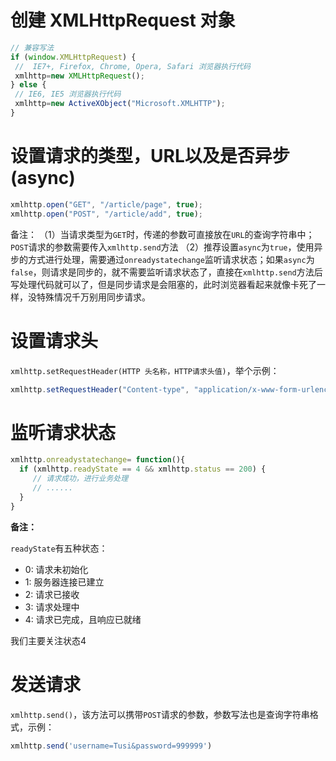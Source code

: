 # 创建 XMLHttpRequest 对象

```javascript
// 兼容写法
if (window.XMLHttpRequest) {
 //  IE7+, Firefox, Chrome, Opera, Safari 浏览器执行代码
 xmlhttp=new XMLHttpRequest();
} else {
 // IE6, IE5 浏览器执行代码
 xmlhttp=new ActiveXObject("Microsoft.XMLHTTP");
}
```

# 设置请求的类型，URL以及是否异步(async)

```javascript
xmlhttp.open("GET", "/article/page", true);
xmlhttp.open("POST", "/article/add", true);
```

备注：
（1）当请求类型为`GET`时，传递的参数可直接放在`URL`的查询字符串中；`POST`请求的参数需要传入`xmlhttp.send`方法
（2）推荐设置`async`为`true`，使用异步的方式进行处理，需要通过`onreadystatechange`监听请求状态；如果`async`为`false`，则请求是同步的，就不需要监听请求状态了，直接在`xmlhttp.send`方法后写处理代码就可以了，但是同步请求是会阻塞的，此时浏览器看起来就像卡死了一样，没特殊情况千万别用同步请求。

# 设置请求头

`xmlhttp.setRequestHeader(HTTP 头名称，HTTP请求头值)`，举个示例：

```javascript
xmlhttp.setRequestHeader("Content-type", "application/x-www-form-urlencoded");
```

# 监听请求状态

```javascript
xmlhttp.onreadystatechange= function(){
  if (xmlhttp.readyState == 4 && xmlhttp.status == 200) {
     // 请求成功，进行业务处理
     // ......
  }
}
```

**备注：**

`readyState`有五种状态：

- 0: 请求未初始化
- 1: 服务器连接已建立
- 2: 请求已接收
- 3: 请求处理中
- 4: 请求已完成，且响应已就绪

我们主要关注状态4

# 发送请求

`xmlhttp.send()`，该方法可以携带`POST`请求的参数，参数写法也是查询字符串格式，示例：

```javascript
xmlhttp.send('username=Tusi&password=999999')
```

<div id="gitalk-container"></div>
<link rel="stylesheet" href="https://cdn.jsdelivr.net/npm/gitalk@1/dist/gitalk.css">
<script src="https://cdn.jsdelivr.net/npm/gitalk@1/dist/gitalk.min.js"></script>
<script>
var gitalk = new Gitalk({
    clientID: "c17498a9a9fa6e17b36a",
    clientSecret: "556df0480f8f48e142432f50273ea149cf206c07",
    repo: "https://github.com/cumt-robin/FE-learning",
    owner: "cumt-robin",
    admin: ["cumt-robin"],
    id: decodeURIComponent(location.pathname)
});
gitalk.render("gitalk-container");
</script>
